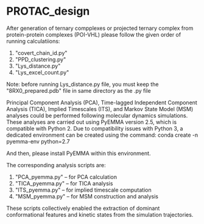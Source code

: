 # PROTAC_design
After generation of ternary compplexes or projected ternary complex from protein-protein complexes (POI-VHL) please follow the given order of running calculatiions:
1. "covert_chain_id.py"
2. "PPD_clustering.py"
3. "Lys_distance.py"
4. "Lys_excel_count.py"

Note: before running Lys_distance.py file, you must keep the "8RX0_prepared.pdb" file in same directory as the .py file

Principal Component Analysis (PCA), Time-lagged Independent Component Analysis (TICA), Implied Timescales (ITS), and Markov State Model (MSM) analyses could be performed following molecular dynamics simulations. These analyses are carried out using PyEMMA version 2.5, which is compatible with Python 2. Due to compatibility issues with Python 3, a dedicated environment can be created using the command:
conda create -n pyemma-env python=2.7

And then, please install PyEMMA within this environment.

The corresponding analysis scripts are:
1. "PCA_pyemma.py" – for PCA calculation
2. "TICA_pyemma.py" – for TICA analysis
3. "ITS_pyemma.py" – for implied timescale computation
4. "MSM_pyemma.py" – for MSM construction and analysis

These scripts collectively enabled the extraction of dominant conformational features and kinetic states from the simulation trajectories.
